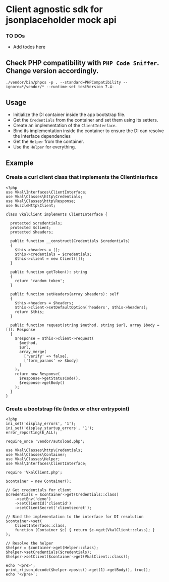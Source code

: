 # Client agnostic sdk for jsonplaceholder mock api

### TO DOs

* Add todos here

## Check PHP compatibility with `PHP Code Sniffer`. Change version accordingly.

`./vendor/bin/phpcs -p . --standard=PHPCompatibility --ignore=*/vendor/* --runtime-set testVersion 7.4-`

## Usage

* Initialize the DI container inside the app bootstrap file.
* Get the `Credentials` from the container and set them using its setters.
* Create an implementation of the `ClientInterface`.
* Bind its implementation inside the container to ensure the DI can resolve the Interface dependencies
* Get the `Helper` from the container.
* Use the `Helper` for everything.

## Example

### Create a curl client class that implements the ClientInterface

```
<?php
use Vkal\Interfaces\ClientInterface;
use Vkal\Classes\http\Credentials;
use Vkal\Classes\http\Response;
use GuzzleHttp\Client;

class VkalClient implements ClientInterface {

  protected $credentials;
  protected $client;
  protected $headers;

  public function __construct(Credentials $credentials)
  {
    $this->headers = [];
    $this->credentials = $credentials;
    $this->client = new Client([]);
  }

  public function getToken(): string
  {
    return 'random token';
  }

  public function setHeaders(array $headers): self
  {
    $this->headers = $headers;
    $this->client->setDefaultOption('headers', $this->headers);
    return $this;
  }

  public function request(string $method, string $url, array $body = []): Response
  {
    $response = $this->client->request(
      $method,
      $url,
      array_merge(
        ['verify' => false],
        ['form_params' => $body]
      )
    );
    return new Response(
      $response->getStatusCode(),
      $response->getBody()
    );
  }
}
```

### Create a bootstrap file (index or other entrypoint)

```
<?php
ini_set('display_errors', '1');
ini_set('display_startup_errors', '1');
error_reporting(E_ALL);

require_once 'vendor/autoload.php';

use Vkal\Classes\http\Credentials;
use Vkal\Classes\Container;
use Vkal\Classes\Helper;
use Vkal\Interfaces\ClientInterface;

require 'VkalClient.php';

$container = new Container();

// Get credentials for client
$credentials = $container->get(Credentials::class)
    ->setEnv('demo')
    ->setClientId('clientid')
    ->setClientSecret('clientsecret');

// Bind the implementation to the interface for DI resolution
$container->set(
    ClientInterface::class,
    function (Container $c) { return $c->get(VkalClient::class); }
);

// Resolve the helper
$helper = $container->get(Helper::class);
$helper->setCredentials($credentials);
$helper->setClient($container->get(VkalClient::class));

echo '<pre>';
print_r(json_decode($helper->posts()->get(1)->getBody(), true));
echo '</pre>';
```